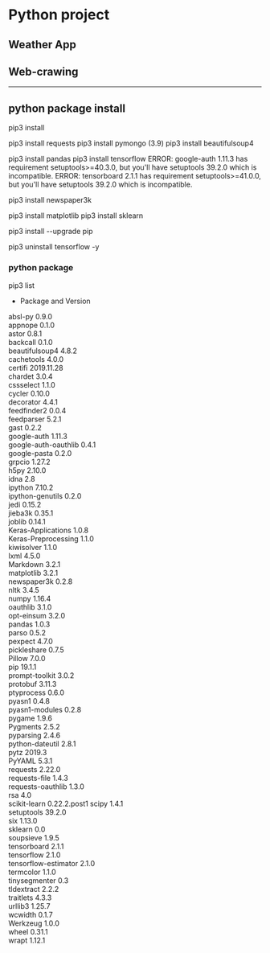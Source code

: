 # Python project

## Weather App

## Web-crawing

---

## python package install

pip3 install <module-name>

pip3 install requests
pip3 install pymongo (3.9)
pip3 install beautifulsoup4

pip3 install pandas
pip3 install tensorflow
ERROR: google-auth 1.11.3 has requirement setuptools>=40.3.0, but you'll have setuptools 39.2.0 which is incompatible.
ERROR: tensorboard 2.1.1 has requirement setuptools>=41.0.0, but you'll have setuptools 39.2.0 which is incompatible.

pip3 install newspaper3k

pip3 install matplotlib
pip3 install sklearn

pip3 install --upgrade pip

pip3 uninstall tensorflow -y

### python package

pip3 list

- Package and Version

absl-py 0.9.0  
appnope 0.1.0  
astor 0.8.1  
backcall 0.1.0  
beautifulsoup4 4.8.2  
cachetools 4.0.0  
certifi 2019.11.28  
chardet 3.0.4  
cssselect 1.1.0  
cycler 0.10.0  
decorator 4.4.1  
feedfinder2 0.0.4  
feedparser 5.2.1  
gast 0.2.2  
google-auth 1.11.3  
google-auth-oauthlib 0.4.1  
google-pasta 0.2.0  
grpcio 1.27.2  
h5py 2.10.0  
idna 2.8  
ipython 7.10.2  
ipython-genutils 0.2.0  
jedi 0.15.2  
jieba3k 0.35.1  
joblib 0.14.1  
Keras-Applications 1.0.8  
Keras-Preprocessing 1.1.0  
kiwisolver 1.1.0  
lxml 4.5.0  
Markdown 3.2.1  
matplotlib 3.2.1  
newspaper3k 0.2.8  
nltk 3.4.5  
numpy 1.16.4  
oauthlib 3.1.0  
opt-einsum 3.2.0  
pandas 1.0.3  
parso 0.5.2  
pexpect 4.7.0  
pickleshare 0.7.5  
Pillow 7.0.0  
pip 19.1.1  
prompt-toolkit 3.0.2  
protobuf 3.11.3  
ptyprocess 0.6.0  
pyasn1 0.4.8  
pyasn1-modules 0.2.8  
pygame 1.9.6  
Pygments 2.5.2  
pyparsing 2.4.6  
python-dateutil 2.8.1  
pytz 2019.3  
PyYAML 5.3.1  
requests 2.22.0  
requests-file 1.4.3  
requests-oauthlib 1.3.0  
rsa 4.0  
scikit-learn 0.22.2.post1
scipy 1.4.1  
setuptools 39.2.0  
six 1.13.0  
sklearn 0.0  
soupsieve 1.9.5  
tensorboard 2.1.1  
tensorflow 2.1.0  
tensorflow-estimator 2.1.0  
termcolor 1.1.0  
tinysegmenter 0.3  
tldextract 2.2.2  
traitlets 4.3.3  
urllib3 1.25.7  
wcwidth 0.1.7  
Werkzeug 1.0.0  
wheel 0.31.1  
wrapt 1.12.1
